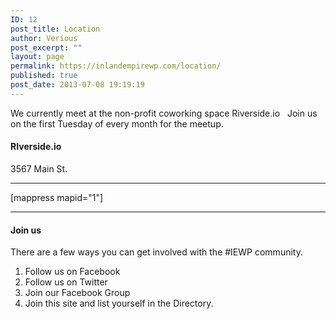 ```yaml
---
ID: 12
post_title: Location
author: Verious
post_excerpt: ""
layout: page
permalink: https://inlandempirewp.com/location/
published: true
post_date: 2013-07-08 19:19:19
---
```

We currently meet at the non-profit coworking space Riverside.io   Join us on the first Tuesday of every month for the meetup.
<h4>RIverside.io</h4>
3567 Main St.

<hr />

[mappress mapid="1"]

<hr />

<h4>Join us</h4>
There are a few ways you can get involved with the #IEWP community.
<ol>
	<li>Follow us on Facebook</li>
	<li>Follow us on Twitter</li>
	<li>Join our Facebook Group</li>
	<li>Join this site and list yourself in the Directory.</li>
</ol>